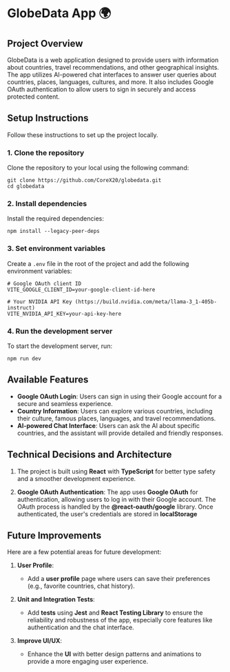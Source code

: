 # GlobeData App 🌍

## Project Overview

GlobeData is a web application designed to provide users with information about countries, travel recommendations, and other geographical insights. The app utilizes AI-powered chat interfaces to answer user queries about countries, places, languages, cultures, and more. It also includes Google OAuth authentication to allow users to sign in securely and access protected content.

## Setup Instructions

Follow these instructions to set up the project locally.

### 1. Clone the repository

Clone the repository to your local using the following command:

```
git clone https://github.com/CoreX20/globedata.git
cd globedata
```

### 2. Install dependencies

Install the required dependencies:

```
npm install --legacy-peer-deps
```

### 3. Set environment variables

Create a `.env` file in the root of the project and add the following environment variables:

```
# Google OAuth client ID
VITE_GOOGLE_CLIENT_ID=your-google-client-id-here

# Your NVIDIA API Key (https://build.nvidia.com/meta/llama-3_1-405b-instruct)
VITE_NVIDIA_API_KEY=your-api-key-here
```

### 4. Run the development server

To start the development server, run:

```
npm run dev
```

## Available Features

- **Google OAuth Login**: Users can sign in using their Google account for a secure and seamless experience.
- **Country Information**: Users can explore various countries, including their culture, famous places, languages, and travel recommendations.
- **AI-powered Chat Interface**: Users can ask the AI about specific countries, and the assistant will provide detailed and friendly responses.

## Technical Decisions and Architecture

1. The project is built using **React** with **TypeScript** for better type safety and a smoother development experience.

2. **Google OAuth Authentication**: The app uses **Google OAuth** for authentication, allowing users to log in with their Google account. The OAuth process is handled by the **@react-oauth/google** library. Once authenticated, the user's credentials are stored in **localStorage**

## Future Improvements

Here are a few potential areas for future development:

1. **User Profile**:

   - Add a **user profile** page where users can save their preferences (e.g., favorite countries, chat history).

2. **Unit and Integration Tests**:

   - Add **tests** using **Jest** and **React Testing Library** to ensure the reliability and robustness of the app, especially core features like authentication and the chat interface.

3. **Improve UI/UX**:
   - Enhance the **UI** with better design patterns and animations to provide a more engaging user experience.
